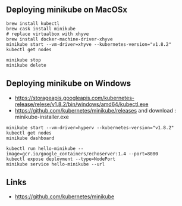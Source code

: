 ## Deploying minikube on MacOSx
```
brew install kubectl
brew cask install minikube
# replace virtualbox with xhyve
brew install docker-machine-driver-xhyve
minikube start --vm-driver=xhyve --kubernetes-version="v1.8.2"
kubectl get nodes
```

```
minikube stop
minikube delete
```

## Deploying minikube on Windows
* https://storageapis.googleapis.com/kubernetes-release/relese/v1.8.2/bin/windows/amd64/kubectl.exe
* https://github.com/kubernetes/minikube/releases and download : minikube-installer.exe

```
minikube start --vm-driver=hyperv --kubernetes-version="v1.8.2"
kubectl get nodes
minikube dashboard
```

```
kubectl run hello-minikube --image=gcr.io/google_containers/echoserver:1.4 --port=8080
kubectl expose deployment --type=NodePort
minikube service hello-minikube --url
```

## Links
* https://github.com/kubernetes/minikube
